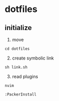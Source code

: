 # dotfiles

## initialize

1. move

```
cd dotfiles
```

2. create symbolic link

```
sh link.sh
```

3. read plugins

```
nvim
```

```
:PackerInstall
```
